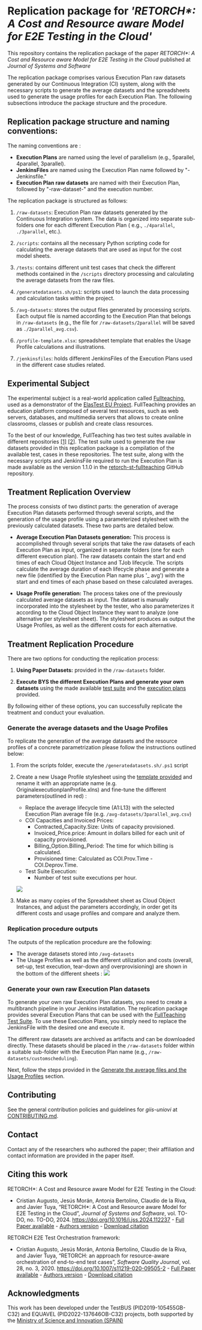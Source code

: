 # Replication package for *'RETORCH\*: A Cost and Resource aware Model for E2E Testing in the Cloud'*

This repository contains the replication package of the paper *RETORCH\*: A Cost and Resource aware Model for E2E
Testing in the Cloud*
published at *Journal of Systems and Software*

The replication package comprises various Execution Plan raw datasets generated by our Continuous Integration (CI)
system, along with the necessary scripts to generate the average datasets and the spreadsheets used to generate the
usage profiles for each Execution Plan. The following subsections introduce the package structure and the procedure.

## Replication package structure and naming conventions:

The naming conventions are :

- **Execution Plans**  are named using the level of parallelism (e.g., 5parallel, 4parallel, 3parallel).
- **JenkinsFiles** are named using the Execution Plan name followed by "-Jenkinsfile."
- **Execution Plan raw datasets**  are named with their Execution Plan, followed by "-raw-dataset-" and the execution
  number.

The replication package is structured as follows:

1. `/raw-datasets`: Execution Plan raw datasets generated by the Continuous Integration
   system. The data is organized into separate sub-folders one for each different Execution Plan (
   e.g., `./4parallel`, `./3parallel`, etc.).

2. `/scripts`: contains all the necessary Python scripting code for calculating the average datasets that are used as
   input for the cost model sheets.

3. `/tests`: contains different unit test cases that check the different methods contained in the `/scripts`
   directory processing and calculating the average datasets from the raw files.

4. `/generatedatasets.sh/ps1`:  scripts used to launch the data processing and calculation tasks within the project.

5. `/avg-datasets`: stores the output files generated by processing scripts. Each output file is named
   according to the Execution Plan that belongs in `/raw-datasets` (e.g., the file for
   `/raw-datasets/2parallel` will be saved as `./2parallel_avg.csv`).

6. `/profile-template.xlsx`: spreadsheet template that enables the Usage Profile calculations and illustrations.

7. `/jenkinsfiles`: holds different JenkinsFiles of the Execution Plans used in the different case studies
   related.

## Experimental Subject

The experimental subject is a real-world application
called [Fullteaching](https://github.com/codeurjc-students/2019-FullTeaching/tree/Angular-Refactor), used as a
demonstrator of the [ElasTest EU Project](https://elastest.eu/). FullTeaching provides an education platform composed
of several test resources, such as web servers, databases, and multimedia servers that allows to create online
classrooms, classes or publish and create class resources.

To the best of our knowledge, FullTeaching has two test suites available in different
repositories [[1]](https://github.com/elastest/full-teaching) [[2]](https://github.com/codeurjc-students/2019-FullTeaching/tree/Angular-Refactor).
The test suite used to generate the raw datasets provided in this replication package is a compilation of the available
test, cases in these repositories. The test suite, along with the necessary scripts and JenkinsFile required to run the
Execution Plan is made available as the version 1.1.0 in the [retorch-st-fullteaching](https://github.com/giis-uniovi/retorch-st-fullteaching)
GitHub repository.

## Treatment Replication Overview

The process consists of two distinct parts: the generation of average Execution Plan datasets performed through several
scripts, and the generation of the usage profile using a parameterized stylesheet with the previously calculated
datasets. These two parts are detailed below.

- **Average Execution Plan Datasets generation:** This process is accomplished through several scripts that take the raw
  datasets of each Execution Plan as input, organized in separate folders (one for each different execution plan). The
  raw datasets contain the start and end times of each Cloud Object Instance and TJob lifecycle. The scripts calculate
  the average duration of each lifecycle phase and generate a new file (identified by the Execution Plan name plus '_
  avg') with
  the start and end times of each phase based on these calculated averages.

- **Usage Profile generation:** The process takes one of the previously calculated average datasets as input. The
  dataset
  is manually incorporated into the stylesheet by the tester, who also parameterizes it according to the Cloud Object
  Instance they want to analyze (one alternative per stylesheet sheet). The stylesheet produces as output the Usage
  Profiles, as well as the different costs for each alternative.

## Treatment Replication Procedure

There are two options for conducting the replication process:

1. **Using Paper Datasets:** provided in the `/raw-datasets` folder.

2. **Execute BYS the different Execution Plans and generate your own datasets** using the made
   available [test suite](https://github.com/giis-uniovi/retorch-st-fullteaching) and
   the [execution plans](/jenkinsfiles) provided.

By following either of these options, you can successfully replicate the treatment and conduct your evaluation.

### Generate the average datasets and the Usage Profiles

To replicate the generation of the average datasets and the resource profiles of a concrete parametrization please
follow
the instructions outlined below:

1. From the scripts folder, execute the `/generatedatasets.sh/.ps1` script
2. Create a new Usage Profile stylesheet using the [template provided](profile-template.xlsx) and rename it with an
   appropriate name (e.g. OriginalexecutionplanProfile.xlns) and fine-tune the different parameters(outlined in red) :
    - Replace the average lifecycle time (A1:L13) with the selected Execution Plan average file (e.g.
      `/avg-datasets/3parallel_avg.csv`)
    - COI Capacities and Invoiced Prices:
        - Contracted_Capacity.Size: Units of capacity provisioned.
        - Invoiced_Price.price: Amount in dollars billed for each unit of capacity provisioned.
        - Billing_Option.Billing_Period: The time for which billing is calculated.
        - Provisioned time: Calculated as COI.Prov.Time - COI.Deprov.Time.
    - Test Suite Execution:
        - Number of test suite executions per hour.

   ![](images/COI_Exec_Parameters.png)

3. Make as many copies of the Spreadsheet sheet as Cloud Object Instances, and adjust the parameters accordingly, in
   order get its different costs and usage profiles and compare and analyze them.

### Replication procedure outputs

The outputs of the replication procedure are the following:

- The average datasets stored into `/avg-datasets`
- The Usage Profiles as well as the different utilization and costs (overall, set-up, test execution, tear-down and
  overprovisioning) are shown in the bottom of the different sheets :
  ![](images/UsageProfileEx.png)

### Generate your own raw Execution Plan datasets

To generate your own raw Execution Plan datasets, you need to create a multibranch pipeline in your Jenkins
installation. The replication package provides several Execution Plans that can be used with
the [FullTeaching Test Suite](https://github.com/giis-uniovi/retorch-st-fullteaching). To use these Execution Plans, you
simply need to replace the JenkinsFile with the desired one and execute it.

The different raw datasets are archived as artifacts and can be downloaded directly. These datasets should be placed in
the `/raw-datasets` folder within a suitable sub-folder with the Execution Plan name (e.g.,
`/raw-datasets/customscheduling`).

Next, follow the steps provided in
the [Generate the average files and the Usage Profiles](#generate-the-average-datasets-and-the-usage-profiles) section.

## Contributing

See the general contribution policies and guidelines for *giis-uniovi* at
[CONTRIBUTING.md](https://github.com/giis-uniovi/.github/blob/main/profile/CONTRIBUTING.md).

## Contact

Contact any of the researchers who authored the paper; their affiliation and contact information are provided in the
paper itself.

## Citing this work

RETORCH*: A Cost and Resource aware Model for E2E Testing in the Cloud:

- Cristian Augusto, Jesús Morán, Antonia Bertolino, Claudio de la Riva, and Javier Tuya,
  “RETORCH*: A Cost and Resource aware Model for E2E Testing in the Cloud”,
  *Journal of Systems and Software*, vol. TO-DO, no. TO-DO, 2024.
  https://doi.org/10.1016/j.jss.2024.112237 - [Full Paper available](https://www.sciencedirect.com/science/article/pii/S0164121224002814?via%3Dihub) - [Authors version](TO-DO) -
  [Download citation](https://www.sciencedirect.com/science/article/pii/S0164121224002814?via%3Dihub#:~:text=Export%20citation%20to%20text)

RETORCH E2E Test Orchestration framework:

- Cristian Augusto, Jesús Morán, Antonia Bertolino, Claudio de la Riva, and Javier Tuya,
  “RETORCH: an approach for resource-aware orchestration of end-to-end test cases”,
  *Software Quality Journal*, vol. 28, no. 3, 2020.
  https://doi.org/10.1007/s11219-020-09505-2 - [Full Paper available](https://link.springer.com/article/10.1007/s11219-020-09505-2) - [Authors version](https://digibuo.uniovi.es/dspace/bitstream/handle/10651/55405/RETORCHSQJExtension_BUO.pdf;jsessionid=0E661594C8732B8D2CA53636A31E4FD5?sequence=1) -
  [Download citation](https://citation-needed.springer.com/v2/references/10.1007/s11219-020-09505-2?format=refman&flavour=citation)

## Acknowledgments

This work has been developed under the TestBUS (PID2019-105455GB-C32) and EQUAVEL (PID2022-137646OB-C32) projects, both supported
by the [Ministry of Science and Innovation (SPAIN)](https://www.ciencia.gob.es/)
